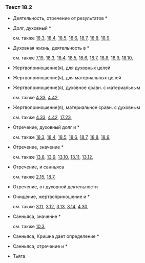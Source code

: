 ### Текст 18.2
	
- Деятельность, отречение от результатов *

	
- Долг, духовный *

	см. также  [18.3](../18/1803.md),  [18.4](../18/1804.md),  [18.5](../18/1805.md),  [18.6](../18/1806.md),  [18.7](../18/1807.md),  [18.8](../18/1808.md),  [18.9](../18/1809.md), 
	
- Духовная жизнь, деятельность в *

	см. также  [7.19](../07/0719.md),  [18.3](../18/1803.md),  [18.4](../18/1804.md),  [18.5](../18/1805.md),  [18.6](../18/1806.md),  [18.7](../18/1807.md),  [18.8](../18/1808.md),  [18.9](../18/1809.md),  [18.10](../18/1810.md), 
	
- Жертвоприношение(я), для духовных целей

	
- Жертвоприношение(я), для материальных целей

	
- Жертвоприношение(я), духовное сравн. с материальным

	см. также  [4.33](../04/0433.md),  [4.42](../04/0442.md), 
	
- Жертвоприношение(я), материальное сравн. с духовным

	см. также  [4.33](../04/0433.md),  [4.42](../04/0442.md),  [17.23](../17/1723.md), 
	
- Отречение, духовный долг и *

	см. также  [18.3](../18/1803.md),  [18.4](../18/1804.md),  [18.5](../18/1805.md),  [18.6](../18/1806.md),  [18.7](../18/1807.md),  [18.8](../18/1808.md),  [18.9](../18/1809.md), 
	
- Отречение, значение *

	см. также  [13.8](../13/1308.md),  [13.9](../13/1309.md),  [13.10](../13/1310.md),  [13.11](../13/1311.md),  [13.12](../13/1312.md), 
	
- Отречение, и санньяса

	см. также  [2.15](../02/0215.md),  [18.7](../18/1807.md), 
	
- Отречение, от духовной деятельности

	
- Очищение, жертвоприношение и *

	см. также  [3.11](../03/0311.md),  [3.12](../03/0312.md),  [3.13](../03/0313.md),  [3.14](../03/0314.md),  [4.30](../04/0430.md), 
	
- Санньяса, значение *

	см. также  [10.3](../10/1003.md), 
	
- Санньяса, Кришна дает определение *

	
- Санньяса, отречение и *

	
- Тьяга

